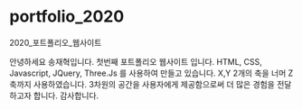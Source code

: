 # portfolio_2020
2020_포트폴리오_웹사이트

안녕하세요 송재혁입니다.
첫번째 포트폴리오 웹사이트 입니다.
HTML, CSS, Javascript, JQuery, Three.Js 를 사용하여 만들고 있습니다.
X,Y 2개의 축을 너머 Z축까지 사용하였습니다.
3차원의 공간을 사용자에게 제공함으로써 더 많은 경험을 전달하고자 합니다.
감사합니다.
